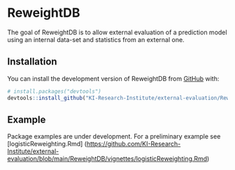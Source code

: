 
<!-- README.md is generated from README.Rmd. Please edit that file -->

# ReweightDB

<!-- badges: start -->
<!-- badges: end -->

The goal of ReweightDB is to allow external evaluation of a prediction model using an internal data-set and statistics
from an external one. 

## Installation

You can install the development version of ReweightDB from
[GitHub](https://github.com/) with:

``` r
# install.packages("devtools")
devtools::install_github("KI-Research-Institute/external-evaluation/ReweightDB")
```

## Example

Package examples are under development. For a preliminary example see [logisticReweighting.Rmd]
(https://github.com/KI-Research-Institute/external-evaluation/blob/main/ReweightDB/vignettes/logisticReweighting.Rmd)

